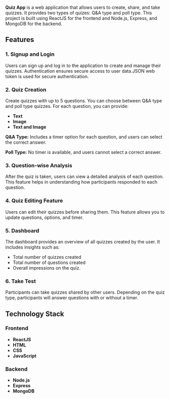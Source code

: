 **Quiz App** is a web application that allows users to create, share, and take quizzes. It provides two types of quizes: Q&A type and poll type. This project is built using ReactJS for the frontend and Node.js, Express, and MongoDB for the backend.

## Features

### 1. Signup and Login
Users can sign up and log in to the application to create and manage their quizzes. Authentication ensures secure access to user data.JSON web token is used for secure authentication.

### 2. Quiz Creation
Create quizzes with up to 5 questions. You can choose between Q&A type and poll type quizzes. For each question, you can provide:
- **Text**
- **Image**
- **Text and Image**

**Q&A Type:** Includes a timer option for each question, and users can select the correct answer.

**Poll Type:** No timer is available, and users cannot select a correct answer.

### 3. Question-wise Analysis
After the quiz is taken, users can view a detailed analysis of each question. This feature helps in understanding how participants responded to each question.

### 4. Quiz Editing Feature
Users can edit their quizzes before sharing them. This feature allows you to update questions, options, and timer.

### 5. Dashboard
The dashboard provides an overview of all quizzes created by the user. It includes insights such as:
- Total number of quizzes created
- Total number of questions created
- Overall impressions on the quiz.

### 6. Take Test
Participants can take quizzes shared by other users. Depending on the quiz type, participants will answer questions with or without a timer.

## Technology Stack

### Frontend
- **ReactJS**
- **HTML**
- **CSS**
- **JavaScript**

### Backend
- **Node.js**
- **Express**
- **MongoDB**
